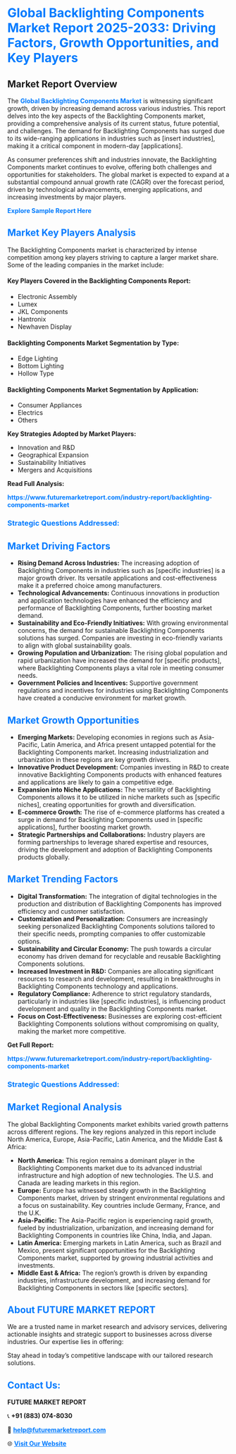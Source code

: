 <h1 style="color: #007BFF;">Global Backlighting Components Market Report 2025-2033: Driving Factors, Growth Opportunities, and Key Players</h1>

<section id="overview">
<h2>Market Report Overview</h2>
<p>The <a href="https://www.futuremarketreport.com/industry-report/backlighting-components-market" style="color: #007BFF; text-decoration: none;"><strong>Global Backlighting Components Market</strong></a> is witnessing significant growth, driven by increasing demand across various industries. This report delves into the key aspects of the Backlighting Components market, providing a comprehensive analysis of its current status, future potential, and challenges. The demand for Backlighting Components has surged due to its wide-ranging applications in industries such as [insert industries], making it a critical component in modern-day [applications].</p>
<p>As consumer preferences shift and industries innovate, the Backlighting Components market continues to evolve, offering both challenges and opportunities for stakeholders. The global market is expected to expand at a substantial compound annual growth rate (CAGR) over the forecast period, driven by technological advancements, emerging applications, and increasing investments by major players.</p>
</section>

<section id="overview">
<p><a href="https://www.futuremarketreport.com/request-sample/reportId=115933" style="color: #007BFF; text-decoration: none;"><strong>Explore Sample Report Here</strong></a></p>
</section>

<section id="key-players">
<h2 style="color: #007BFF;">Market Key Players Analysis</h2>
<p>The Backlighting Components market is characterized by intense competition among key players striving to capture a larger market share. Some of the leading companies in the market include:</p>
<h4>Key Players Covered in the Backlighting Components Report:</h4>
<ul><li>Electronic Assembly</li><li>Lumex</li><li>JKL Components</li><li>Hantronix</li><li>Newhaven Display</li></ul>
<h4>Backlighting Components Market Segmentation by Type:</h4>
<ul><li>Edge Lighting</li><li>Bottom Lighting</li><li>Hollow Type</li></ul>

<h4>Backlighting Components Market Segmentation by Application:</h4>
<ul><li>Consumer Appliances</li><li>Electrics</li><li>Others</li></ul>
<p><strong>Key Strategies Adopted by Market Players:</strong></p>
<ul>
<li>Innovation and R&D</li>
<li>Geographical Expansion</li>
<li>Sustainability Initiatives</li>
<li>Mergers and Acquisitions</li>
</ul>
</section>

<section>
<p><strong>Read Full Analysis: </strong></p><a href="https://www.futuremarketreport.com/industry-report/backlighting-components-market" style="color: #007BFF; text-decoration: none;"><strong>https://www.futuremarketreport.com/industry-report/backlighting-components-market</strong></a>
<h3 style="color: #007BFF;">Strategic Questions Addressed:</h3>
</section>

<section id="driving-factors">
<h2 style="color: #007BFF;">Market Driving Factors</h2>
<ul>
<li><strong>Rising Demand Across Industries:</strong> The increasing adoption of Backlighting Components in industries such as [specific industries] is a major growth driver. Its versatile applications and cost-effectiveness make it a preferred choice among manufacturers.</li>
<li><strong>Technological Advancements:</strong> Continuous innovations in production and application technologies have enhanced the efficiency and performance of Backlighting Components, further boosting market demand.</li>
<li><strong>Sustainability and Eco-Friendly Initiatives:</strong> With growing environmental concerns, the demand for sustainable Backlighting Components solutions has surged. Companies are investing in eco-friendly variants to align with global sustainability goals.</li>
<li><strong>Growing Population and Urbanization:</strong> The rising global population and rapid urbanization have increased the demand for [specific products], where Backlighting Components plays a vital role in meeting consumer needs.</li>
<li><strong>Government Policies and Incentives:</strong> Supportive government regulations and incentives for industries using Backlighting Components have created a conducive environment for market growth.</li>
</ul>
</section>

<section id="growth-opportunities">
<h2 style="color: #007BFF;">Market Growth Opportunities</h2>
<ul>
<li><strong>Emerging Markets:</strong> Developing economies in regions such as Asia-Pacific, Latin America, and Africa present untapped potential for the Backlighting Components market. Increasing industrialization and urbanization in these regions are key growth drivers.</li>
<li><strong>Innovative Product Development:</strong> Companies investing in R&D to create innovative Backlighting Components products with enhanced features and applications are likely to gain a competitive edge.</li>
<li><strong>Expansion into Niche Applications:</strong> The versatility of Backlighting Components allows it to be utilized in niche markets such as [specific niches], creating opportunities for growth and diversification.</li>
<li><strong>E-commerce Growth:</strong> The rise of e-commerce platforms has created a surge in demand for Backlighting Components used in [specific applications], further boosting market growth.</li>
<li><strong>Strategic Partnerships and Collaborations:</strong> Industry players are forming partnerships to leverage shared expertise and resources, driving the development and adoption of Backlighting Components products globally.</li>
</ul>
</section>

<section id="trending-factors">
<h2 style="color: #007BFF;">Market Trending Factors</h2>
<ul>
<li><strong>Digital Transformation:</strong> The integration of digital technologies in the production and distribution of Backlighting Components has improved efficiency and customer satisfaction.</li>
<li><strong>Customization and Personalization:</strong> Consumers are increasingly seeking personalized Backlighting Components solutions tailored to their specific needs, prompting companies to offer customizable options.</li>
<li><strong>Sustainability and Circular Economy:</strong> The push towards a circular economy has driven demand for recyclable and reusable Backlighting Components solutions.</li>
<li><strong>Increased Investment in R&D:</strong> Companies are allocating significant resources to research and development, resulting in breakthroughs in Backlighting Components technology and applications.</li>
<li><strong>Regulatory Compliance:</strong> Adherence to strict regulatory standards, particularly in industries like [specific industries], is influencing product development and quality in the Backlighting Components market.</li>
<li><strong>Focus on Cost-Effectiveness:</strong> Businesses are exploring cost-efficient Backlighting Components solutions without compromising on quality, making the market more competitive.</li>
</ul>
</section>

<section>
<p><strong>Get Full Report: </strong></p><a href="https://www.futuremarketreport.com/industry-report/backlighting-components-market" style="color: #007BFF; text-decoration: none;"><strong>https://www.futuremarketreport.com/industry-report/backlighting-components-market</strong></a>
<h3 style="color: #007BFF;">Strategic Questions Addressed:</h3>
</section>


<section id="regional-analysis">
<h2 style="color: #007BFF;">Market Regional Analysis</h2>
<p>The global Backlighting Components market exhibits varied growth patterns across different regions. The key regions analyzed in this report include North America, Europe, Asia-Pacific, Latin America, and the Middle East & Africa:</p>
<ul>
<li><strong>North America:</strong> This region remains a dominant player in the Backlighting Components market due to its advanced industrial infrastructure and high adoption of new technologies. The U.S. and Canada are leading markets in this region.</li>
<li><strong>Europe:</strong> Europe has witnessed steady growth in the Backlighting Components market, driven by stringent environmental regulations and a focus on sustainability. Key countries include Germany, France, and the U.K.</li>
<li><strong>Asia-Pacific:</strong> The Asia-Pacific region is experiencing rapid growth, fueled by industrialization, urbanization, and increasing demand for Backlighting Components in countries like China, India, and Japan.</li>
<li><strong>Latin America:</strong> Emerging markets in Latin America, such as Brazil and Mexico, present significant opportunities for the Backlighting Components market, supported by growing industrial activities and investments.</li>
<li><strong>Middle East & Africa:</strong> The region’s growth is driven by expanding industries, infrastructure development, and increasing demand for Backlighting Components in sectors like [specific sectors].</li>
</ul>
</section>

<footer>
<h2 style="color: #007BFF;">About FUTURE MARKET REPORT</h2>
<p>We are a trusted name in market research and advisory services, delivering actionable insights and strategic support to businesses across diverse industries. Our expertise lies in offering:</p>

<p>Stay ahead in today’s competitive landscape with our tailored research solutions.</p>

<h2 style="color: #007BFF;">Contact Us:</h2>
<p><strong>FUTURE MARKET REPORT</strong></p>
<p>📞 <strong>+91 (883) 074-8030</strong></p>
<p>📧 <strong><a href="mailto:help@futuremarketreport.com" style="color: #007BFF;">help@futuremarketreport.com</a></strong></p>
<p>🌐 <strong><a href="https://www.futuremarketreport.com/" style="color: #007BFF;">Visit Our Website</a></strong></p>
</footer>